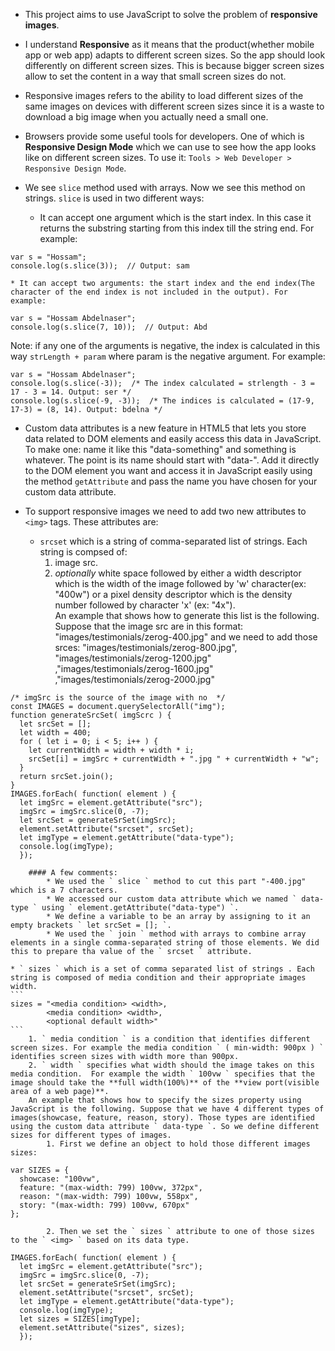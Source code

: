 * This project aims to use JavaScript to solve the problem of **responsive images**.
* I understand **Responsive** as it means that the product(whether mobile app or web app) adapts to different screen sizes. So the app should look differently on different screen sizes. This is because bigger screen sizes allow to set the content in a way that small screen sizes do not.
* Responsive images refers to the ability to load different sizes of the same images on devices with different screen sizes since it is a waste to download a big image when you actually need a small one.
* Browsers provide some useful tools for developers. One of which is **Responsive Design Mode** which we can use to see how the app looks like on different screen sizes. To use it: ` Tools > Web Developer > Responsive Design Mode `.

* We see `slice` method used with arrays. Now we see this method on strings. `slice` is used in two different ways:
    * It can accept one argument which is the start index. In this case it returns the substring starting from this index till the string end. For example:
```
var s = "Hossam";
console.log(s.slice(3));  // Output: sam
```
    * It can accept two arguments: the start index and the end index(The character of the end index is not included in the output). For example:
```
var s = "Hossam Abdelnaser";
console.log(s.slice(7, 10));  // Output: Abd
```
Note: if any one of the arguments is negative, the index is calculated in this way `strLength + param` where param is the negative argument. For example:
```
var s = "Hossam Abdelnaser";
console.log(s.slice(-3));  /* The index calculated = strlength - 3 = 17 - 3 = 14. Output: ser */
console.log(s.slice(-9, -3));  /* The indices is calculated = (17-9, 17-3) = (8, 14). Output: bdelna */
```

* Custom data attributes is a new feature in HTML5 that lets you store data related to DOM elements and easily access this data in JavaScript. To make one: name it like this "data-something" and something is whatever. The point is its name should start with "data-". Add it directly to the DOM element you want and access it in JavaScript easily using the method ` getAttribute ` and pass the name you have chosen for your custom data attribute.

* To support responsive images we need to add two new attributes to ` <img> ` tags. These attributes are:
    * ` srcset ` which is a string of comma-separated list of strings. Each string is compsed of:
        1. image src.
        2. _optionally_ white space followed by either a width descriptor which is the width of the image followed by 'w' character(ex: "400w") or a pixel density descriptor which is the density number followed by character 'x' (ex: "4x").  
    An example that shows how to generate this list is the following. Suppose that the image src are in this format: "images/testimonials/zerog-400.jpg" and we need to add those srces: "images/testimonials/zerog-800.jpg", "images/testimonials/zerog-1200.jpg" ,"images/testimonials/zerog-1600.jpg" ,"images/testimonials/zerog-2000.jpg"
```
/* imgSrc is the source of the image with no  */
const IMAGES = document.querySelectorAll("img");
function generateSrcSet( imgScrc ) {
  let srcSet = [];
  let width = 400;
  for ( let i = 0; i < 5; i++ ) {
    let currentWidth = width + width * i;
    srcSet[i] = imgSrc + currentWidth + ".jpg " + currentWidth + "w";
  }
  return srcSet.join();
}
IMAGES.forEach( function( element ) {
  let imgSrc = element.getAttribute("src");
  imgSrc = imgSrc.slice(0, -7);
  let srcSet = generateSrSet(imgSrc);
  element.setAttribute("srcset", srcSet);
  let imgType = element.getAttribute("data-type");
  console.log(imgType);
  });
```

        #### A few comments:
            * We used the ` slice ` method to cut this part "-400.jpg" which is a 7 characters.
            * We accessed our custom data attribute which we named ` data-type ` using ` element.getAttribute("data-type") `.
            * We define a variable to be an array by assigning to it an empty brackets ` let srcSet = []; `.
            * We used the ` join ` method with arrays to combine array elements in a single comma-separated string of those elements. We did this to prepare tha value of the ` srcset ` attribute.

    * ` sizes ` which is a set of comma separated list of strings . Each string is composed of media condition and their appropriate images width.
    ```
    sizes = "<media condition> <width>,
            <media condition> <width>,
            <optional default width>"  
    ```
        1. ` media condition ` is a condition that identifies different screen sizes. For example the media condition ` ( min-width: 900px ) ` identifies screen sizes with width more than 900px.
        2. ` width ` specifies what width should the image takes on this media condition.  For example the width ` 100vw ` specifies that the image should take the **full width(100%)** of the **view port(visible area of a web page)**.  
        An example that shows how to specify the sizes property using JavaScript is the following. Suppose that we have 4 different types of images(showcase, feature, reason, story). Those types are identified using the custom data attribute ` data-type `. So we define different sizes for different types of images.
            1. First we define an object to hold those different images sizes:
```
var SIZES = {
  showcase: "100vw",
  feature: "(max-width: 799) 100vw, 372px",
  reason: "(max-width: 799) 100vw, 558px",
  story: "(max-width: 799) 100vw, 670px"
};
```
            2. Then we set the ` sizes ` attribute to one of those sizes to the ` <img> ` based on its data type.
```
IMAGES.forEach( function( element ) {
  let imgSrc = element.getAttribute("src");
  imgSrc = imgSrc.slice(0, -7);
  let srcSet = generateSrSet(imgSrc);
  element.setAttribute("srcset", srcSet);
  let imgType = element.getAttribute("data-type");
  console.log(imgType);
  let sizes = SIZES[imgType];
  element.setAttribute("sizes", sizes);
  });
```
